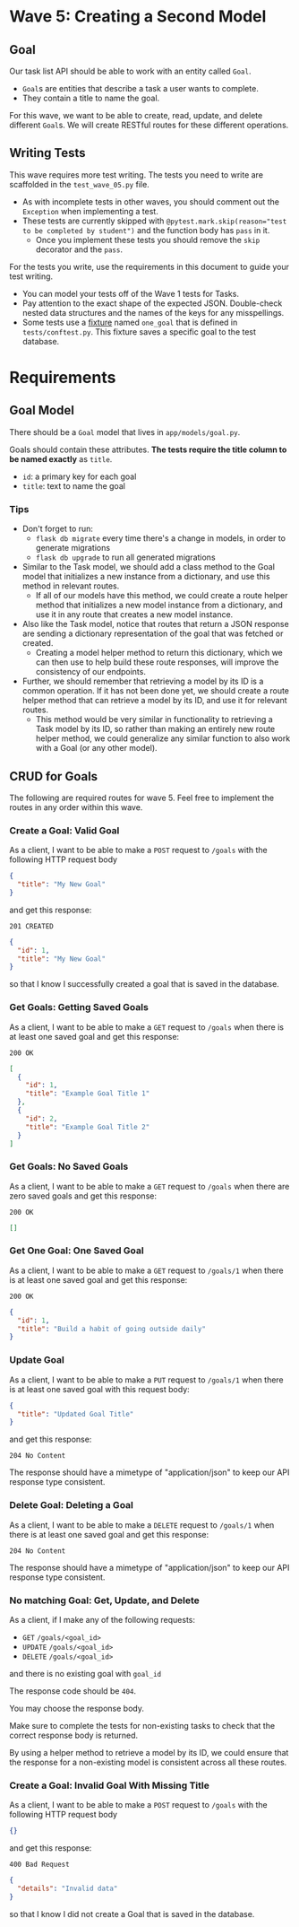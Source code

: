 # Wave 5: Creating a Second Model

## Goal

Our task list API should be able to work with an entity called `Goal`.
- `Goal`s are entities that describe a task a user wants to complete.
- They contain a title to name the goal.

For this wave, we want to be able to create, read, update, and delete different `Goal`s. We will create RESTful routes for these different operations.

## Writing Tests

This wave requires more test writing. The tests you need to write are scaffolded in the `test_wave_05.py` file. 
- As with incomplete tests in other waves, you should comment out the `Exception` when implementing a test.
- These tests are currently skipped with `@pytest.mark.skip(reason="test to be completed by student")` and the function body has `pass` in it. 
  - Once you implement these tests you should remove the `skip` decorator and the `pass`.

For the tests you write, use the requirements in this document to guide your test writing. 
- You can model your tests off of the Wave 1 tests for Tasks.
- Pay attention to the exact shape of the expected JSON. Double-check nested data structures and the names of the keys for any misspellings.
- Some tests use a [fixture](https://docs.pytest.org/en/6.2.x/fixture.html) named `one_goal` that is defined in `tests/conftest.py`. This fixture saves a specific goal to the test database.


# Requirements

## Goal Model

There should be a `Goal` model that lives in `app/models/goal.py`.

Goals should contain these attributes. **The tests require the title column to be named exactly** as `title`.

- `id`: a primary key for each goal
- `title`: text to name the goal

### Tips

- Don't forget to run:
  - `flask db migrate` every time there's a change in models, in order to generate migrations
  - `flask db upgrade` to run all generated migrations
- Similar to the Task model, we should add a class method to the Goal model that initializes a new instance from a dictionary, and use this method in relevant routes. 
  - If all of our models have this method, we could create a route helper method that initializes a new model instance from a dictionary, and use it in any route that creates a new model instance.
- Also like the Task model, notice that routes that return a JSON response are sending a dictionary representation of the goal that was fetched or created. 
  - Creating a model helper method to return this dictionary, which we can then use to help build these route responses, will improve the consistency of our endpoints.
- Further, we should remember that retrieving a model by its ID is a common operation. If it has not been done yet, we should create a route helper method that can retrieve a model by its ID, and use it for relevant routes. 
  - This method would be very similar in functionality to retrieving a Task model by its ID, so rather than making an entirely new route helper method, we could generalize any similar function to also work with a Goal (or any other model).

## CRUD for Goals

The following are required routes for wave 5. Feel free to implement the routes in any order within this wave.

### Create a Goal: Valid Goal

As a client, I want to be able to make a `POST` request to `/goals` with the following HTTP request body

```json
{
  "title": "My New Goal"
}
```

and get this response:

`201 CREATED`

```json
{
  "id": 1,
  "title": "My New Goal"
}
```

so that I know I successfully created a goal that is saved in the database.

### Get Goals: Getting Saved Goals

As a client, I want to be able to make a `GET` request to `/goals` when there is at least one saved goal and get this response:

`200 OK`

```json
[
  {
    "id": 1,
    "title": "Example Goal Title 1"
  },
  {
    "id": 2,
    "title": "Example Goal Title 2"
  }
]
```

### Get Goals: No Saved Goals

As a client, I want to be able to make a `GET` request to `/goals` when there are zero saved goals and get this response:

`200 OK`

```json
[]
```

### Get One Goal: One Saved Goal

As a client, I want to be able to make a `GET` request to `/goals/1` when there is at least one saved goal and get this response:

`200 OK`

```json
{
  "id": 1,
  "title": "Build a habit of going outside daily"
}
```

### Update Goal

As a client, I want to be able to make a `PUT` request to `/goals/1` when there is at least one saved goal with this request body:

```json
{
  "title": "Updated Goal Title"
}
```

and get this response:

`204 No Content`

The response should have a mimetype of "application/json" to keep our API response type consistent.

### Delete Goal: Deleting a Goal

As a client, I want to be able to make a `DELETE` request to `/goals/1` when there is at least one saved goal and get this response:

`204 No Content`

The response should have a mimetype of "application/json" to keep our API response type consistent.

### No matching Goal: Get, Update, and Delete

As a client, if I make any of the following requests:

  * `GET` `/goals/<goal_id>`
  * `UPDATE` `/goals/<goal_id>`
  * `DELETE` `/goals/<goal_id>`

and there is no existing goal with `goal_id`

The response code should be `404`.

You may choose the response body.

Make sure to complete the tests for non-existing tasks to check that the correct response body is returned.

By using a helper method to retrieve a model by its ID, we could ensure that the response for a non-existing model is consistent across all these routes.

### Create a Goal: Invalid Goal With Missing Title

As a client, I want to be able to make a `POST` request to `/goals` with the following HTTP request body

```json
{}
```

and get this response:

`400 Bad Request`

```json
{
  "details": "Invalid data"
}
```

so that I know I did not create a Goal that is saved in the database.
